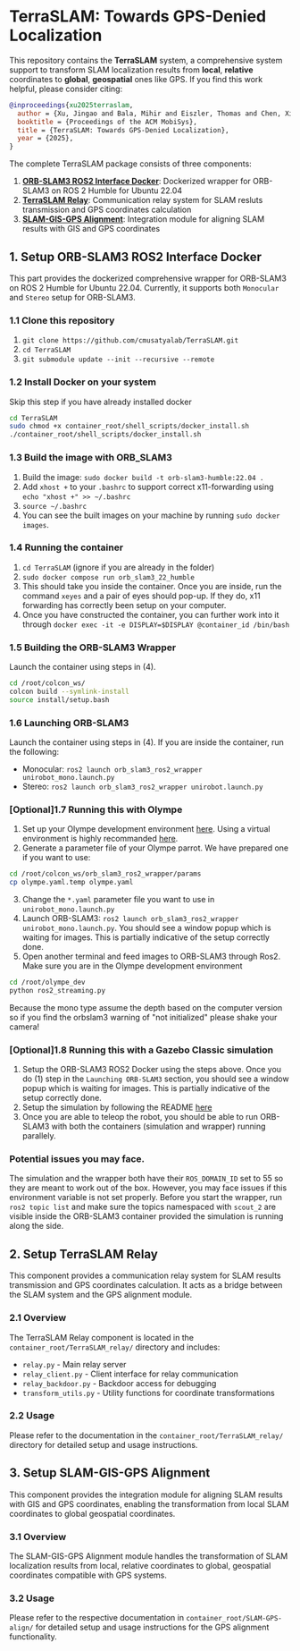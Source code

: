 # TerraSLAM: Towards GPS-Denied Localization

This repository contains the **TerraSLAM** system, a comprehensive system support to transform SLAM localization results from **local**, **relative** coordinates to **global**, **geospatial** ones like GPS. 
If you find this work helpful, please consider citing:
```bibtex
@inproceedings{xu2025terraslam,
  author = {Xu, Jingao and Bala, Mihir and Eiszler, Thomas and Chen, Xiangliang and Dong, Qifei and Chanana, Aditya and Pillai, Padmanabhan and Satyanarayanan, Mahadev},
  booktitle = {Proceedings of the ACM MobiSys},
  title = {TerraSLAM: Towards GPS-Denied Localization},
  year = {2025},
}
```

The complete TerraSLAM package consists of three components:

1. [**ORB-SLAM3 ROS2 Interface Docker**](#1-setup-orb-slam3-ros2-interface-docker): Dockerized wrapper for ORB-SLAM3 on ROS 2 Humble for Ubuntu 22.04
2. [**TerraSLAM Relay**](#2-setup-terraslam-relay): Communication relay system for SLAM resluts transmission and GPS coordinates calculation
3. [**SLAM-GIS-GPS Alignment**](#3-setup-slam-gis-gps-alignment): Integration module for aligning SLAM results with GIS and GPS coordinates


## 1. Setup ORB-SLAM3 ROS2 Interface Docker
This part provides the dockerized comprehensive wrapper for ORB-SLAM3 on ROS 2 Humble for Ubuntu 22.04.
Currently, it supports both ``Monocular`` and ``Stereo`` setup for ORB-SLAM3.

### 1.1 Clone this repository

1. ```git clone https://github.com/cmusatyalab/TerraSLAM.git```
2. ```cd TerraSLAM```
3. ```git submodule update --init --recursive --remote```

### 1.2 Install Docker on your system

Skip this step if you have already installed docker

```bash
cd TerraSLAM
sudo chmod +x container_root/shell_scripts/docker_install.sh
./container_root/shell_scripts/docker_install.sh
```

### 1.3 Build the image with ORB_SLAM3

1. Build the image: ```sudo docker build -t orb-slam3-humble:22.04 .```
2. Add ```xhost +``` to your ```.bashrc``` to support correct x11-forwarding using ```echo "xhost +" >> ~/.bashrc```
3. ```source ~/.bashrc```
4. You can see the built images on your machine by running ```sudo docker images```.

### 1.4 Running the container

1. ```cd TerraSLAM``` (ignore if you are already in the folder)
2. ```sudo docker compose run orb_slam3_22_humble```
3. This should take you inside the container. Once you are inside, run the command ```xeyes``` and a pair of eyes should pop-up. If they do, x11 forwarding has correctly been setup on your computer.
4. Once you have constructed the container, you can further work into it through ```docker exec -it -e DISPLAY=$DISPLAY @container_id /bin/bash```

### 1.5 Building the ORB-SLAM3 Wrapper

Launch the container using steps in (4).
```bash
cd /root/colcon_ws/
colcon build --symlink-install
source install/setup.bash
```

### 1.6 Launching ORB-SLAM3

Launch the container using steps in (4).
If you are inside the container, run the following:

* Monocular: ```ros2 launch orb_slam3_ros2_wrapper unirobot_mono.launch.py```
* Stereo: ```ros2 launch orb_slam3_ros2_wrapper unirobot.launch.py```

### [Optional]1.7 Running this with Olympe

1. Set up your Olympe development environment [here](https://developer.parrot.com/docs/olympe/installation.html). Using a virtual environment is highly recommanded [here](https://developer.parrot.com/docs/olympe/pip_on_debian_based_distros.html#best-practices).
2. Generate a parameter file of your Olympe parrot. We have prepared one if you want to use:
```bash
cd /root/colcon_ws/orb_slam3_ros2_wrapper/params
cp olympe.yaml.temp olympe.yaml
```
3. Change the ``*.yaml`` parameter file you want to use in ``unirobot_mono.launch.py``
4. Launch ORB-SLAM3: ```ros2 launch orb_slam3_ros2_wrapper unirobot_mono.launch.py```. You should see a window popup which is waiting for images. This is partially indicative of the setup correctly done.
5. Open another terminal and feed images to ORB-SLAM3 through Ros2. Make sure you are in the Olympe development environment
```bash
cd /root/olympe_dev
python ros2_streaming.py
```

Because the mono type assume the depth based on the computer version so if you find the orbslam3 warning of "not initialized" please shake your camera! 

### [Optional]1.8 Running this with a Gazebo Classic simulation

1. Setup the ORB-SLAM3 ROS2 Docker using the steps above. Once you do (1) step in the ```Launching ORB-SLAM3``` section, you should see a window popup which is waiting for images. This is partially indicative of the setup correctly done.
2. Setup the simulation by following the README [here](https://github.com/suchetanrs/scout-husky-gazebo-ros2)
3. Once you are able to teleop the robot, you should be able to run ORB-SLAM3 with both the containers (simulation and wrapper) running parallely.

### Potential issues you may face.
The simulation and the wrapper both have their ```ROS_DOMAIN_ID``` set to 55 so they are meant to work out of the box. However, you may face issues if this environment variable is not set properly. Before you start the wrapper, run ```ros2 topic list``` and make sure the topics namespaced with ```scout_2``` are visible inside the ORB-SLAM3 container provided the simulation is running along the side.

## 2. Setup TerraSLAM Relay
This component provides a communication relay system for SLAM results transmission and GPS coordinates calculation. It acts as a bridge between the SLAM system and the GPS alignment module.

### 2.1 Overview
The TerraSLAM Relay component is located in the `container_root/TerraSLAM_relay/` directory and includes:
- `relay.py` - Main relay server
- `relay_client.py` - Client interface for relay communication
- `relay_backdoor.py` - Backdoor access for debugging
- `transform_utils.py` - Utility functions for coordinate transformations

### 2.2 Usage
Please refer to the documentation in the `container_root/TerraSLAM_relay/` directory for detailed setup and usage instructions.

## 3. Setup SLAM-GIS-GPS Alignment
This component provides the integration module for aligning SLAM results with GIS and GPS coordinates, enabling the transformation from local SLAM coordinates to global geospatial coordinates.

### 3.1 Overview
The SLAM-GIS-GPS Alignment module handles the transformation of SLAM localization results from local, relative coordinates to global, geospatial coordinates compatible with GPS systems.

### 3.2 Usage
Please refer to the respective documentation in `container_root/SLAM-GPS-align/` for detailed setup and usage instructions for the GPS alignment functionality.
